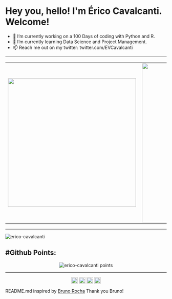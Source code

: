
# Hey you, hello! I'm Érico Cavalcanti. Welcome!

- 🔭 I’m currently working on a 100 Days of coding with Python and R.
- 🌱 I’m currently learning Data Science and Project Management.
- 📫 Reach me out on my twitter: twitter.com/EVCavalcanti

---
<center>
  <table>
    <tr>
        <td><img width="400px" align="left" src="https://github-readme-stats.vercel.app/api/top-langs/?username=erico-cavalcanti&hide=html&layout=compact&show_icons=true&theme=gruvbox" /></td>
        <td><img width="495px" align="left" src="https://github-readme-stats.vercel.app/api?username=erico-cavalcanti&show_icons=true&theme=gruvbox" /></td>
    </tr>   
  </table>
</center>  

---

<p align="left"> <img src="https://komarev.com/ghpvc/?username=erico-cavalcanti" alt="erico-cavalcanti" /> </p>

<h2 align='left'>#Github Points:</h2>
<p align="center">
    <img src="https://github-profile-trophy.vercel.app/?username=erico-cavalcanti&theme=onedark&margin-w=7&hide_border=true" alt="erico-cavalcanti points"/>
</p>

---

<p align="center">
<a href="https://twitter.com/EVCavalcanti" target="blank"><img align="center" src="https://cdn.jsdelivr.net/npm/simple-icons@3.0.1/icons/twitter.svg" alt="rochacbruno" height="20" width="20" /></a>
<a href="https://linkedin.com/in/ericocavalcanti" target="blank"><img align="center" src="https://cdn.jsdelivr.net/npm/simple-icons@3.0.1/icons/linkedin.svg" alt="rochacbruno" height="20" width="20" /></a>
<a href="https://instagram.com/erico_cavalcanti" target="blank"><img align="center" src="https://cdn.jsdelivr.net/npm/simple-icons@3.0.1/icons/instagram.svg" alt="codeshowbr" height="20" width="20" /></a>
<a href="https://medium.com/erico-cavalcanti" target="blank"><img align="center" src="https://cdn.jsdelivr.net/npm/simple-icons@3.0.1/icons/medium.svg" alt="rochacbruno" height="20" width="20" /></a>
</p>

<p>
README.md inspired by <a href="https://github.com/rochacbruno" target="blank">Bruno Rocha</a> Thank you Bruno!
</p>




